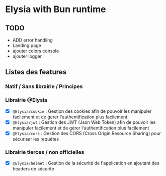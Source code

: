 # Elysia with Bun runtime

## TODO

- ADD error handling
- Landing page
- ajouter colors console
- ajouter logger

## Listes des features

### Natif / Sans librairie / Principes

### Librairie @Elysia

- [x] `@Elysia/cookie` : Gestion des cookies afin de pouvoir les manipuler facilement et de gerer l'authentification plus facilement
- [x] `@Elysia/jwt` : Gestion des JWT (Json Web Token) afin de pouvoir les manipuler facilement et de gérer l'authentification plus facilement
- [x] `@Elysia/cors` : Gestion des CORS (Cross Origin Resource Sharing) pour sécuriser les requêtes

### Librairie tierces / non officielles

- [x] `@Elysia/helmet` : Gestion de la sécurité de l'application en ajoutant des headers de sécurité
